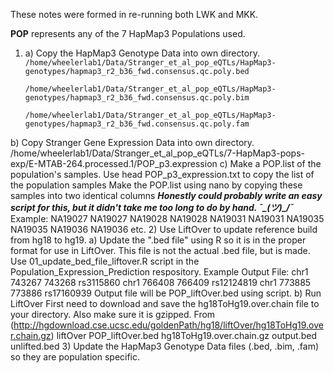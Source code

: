 These notes were formed in re-running both LWK and MKK.

**POP** represents any of the 7 HapMap3 Populations used.

1) a) Copy the HapMap3 Genotype Data into own directory.
    `/home/wheelerlab1/Data/Stranger_et_al_pop_eQTLs/HapMap3-genotypes/hapmap3_r2_b36_fwd.consensus.qc.poly.bed`
    
    `/home/wheelerlab1/Data/Stranger_et_al_pop_eQTLs/HapMap3-genotypes/hapmap3_r2_b36_fwd.consensus.qc.poly.bim`
    
    `/home/wheelerlab1/Data/Stranger_et_al_pop_eQTLs/HapMap3-genotypes/hapmap3_r2_b36_fwd.consensus.qc.poly.fam`
    
  b) Copy Stranger Gene Expression Data into own directory.
    /home/wheelerlab1/Data/Stranger_et_al_pop_eQTLs/7-HapMap3-pops-exp/E-MTAB-264.processed.1/POP_p3.expression
  c) Make a POP.list of the population's samples.
    Use head POP_p3_expression.txt to copy the list of the population samples
    Make the POP.list using nano by copying these samples into two identical columns
    ***Honestly could probably write an easy script for this, but it didn't take me too long to do by hand. ¯\_(ツ)_/¯***
      Example:  NA19027 NA19027
                NA19028 NA19028
                NA19031 NA19031
                NA19035 NA19035
                NA19036 NA19036
                etc.
2) Use LiftOver to update reference build from hg18 to hg19.
    a) Update the ".bed file" using R so it is in the proper format for use in LiftOver.
        This file is not the actual .bed file, but is made. Use 01_update_bed_file_liftover.R script in the Population_Expression_Prediction respository.
            Example Output File:    chr1    743267  743268  rs3115860
                                    chr1    766408  766409  rs12124819
                                    chr1    773885  773886  rs17160939
        Output file will be POP_liftOver.bed using script.
    b) Run LiftOver
        First need to download and save the hg18ToHg19.over.chain file to your directory. Also make sure it is gzipped.
            From (http://hgdownload.cse.ucsc.edu/goldenPath/hg18/liftOver/hg18ToHg19.over.chain.gz)
        liftOver POP_liftOver.bed hg18ToHg19.over.chain.gz output.bed unlifted.bed
 3) Update the HapMap3 Genotype Data files (.bed, .bim, .fam) so they are population specific.
